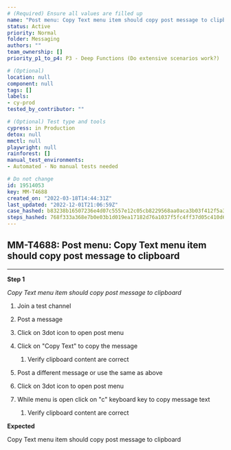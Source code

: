 ```yaml
---
# (Required) Ensure all values are filled up
name: "Post menu: Copy Text menu item should copy post message to clipboard"
status: Active
priority: Normal
folder: Messaging
authors: ""
team_ownership: []
priority_p1_to_p4: P3 - Deep Functions (Do extensive scenarios work?)

# (Optional)
location: null
component: null
tags: []
labels:
- cy-prod
tested_by_contributor: ""

# (Optional) Test type and tools
cypress: in Production
detox: null
mmctl: null
playwright: null
rainforest: []
manual_test_environments:
- Automated - No manual tests needed

# Do not change
id: 19514053
key: MM-T4688
created_on: "2022-03-18T14:44:31Z"
last_updated: "2022-12-01T21:06:59Z"
case_hashed: b83238b16507236e4d07c5557e12c05cb8229568aa0aca3b03f412f5a35d5338149eb545767a93f84b29d2227c67debf
steps_hashed: 768f333a368e7b0e03b1d019ea17182d76a1037f5fc4ff37d05c410d6b79e8f8da75e2c0b68a69a40dc5d86c3aa4d41c
---
```


<!-- (Auto-generated) Based on frontmatter's "key" and "name" -->

## MM-T4688: Post menu: Copy Text menu item should copy post message to clipboard

---

**Step 1**

_Copy Text menu item should copy post message to clipboard_

1. Join a test channel

2. Post a message

3. Click on 3dot icon to open post menu

4. Click on "Copy Text" to copy the message 

   1. Verify clipboard content are correct

5. Post a different message or use the same as above

6. Click on 3dot icon to open post menu

7. While menu is open click on "c" keyboard key to copy message text

   1. Verify clipboard content are correct

**Expected**

Copy Text menu item should copy post message to clipboard
